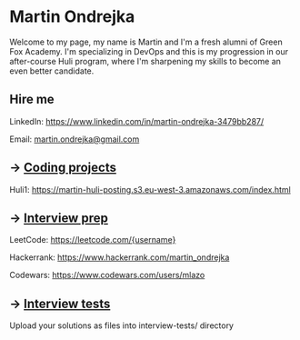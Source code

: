 # Martin Ondrejka

Welcome to my page, my name is Martin and I'm a fresh alumni of Green Fox Academy. I'm specializing in DevOps and this is my progression in our after-course Huli program, where I'm sharpening my skills to become an even better candidate.

## Hire me
LinkedIn: https://www.linkedin.com/in/martin-ondrejka-3479bb287/

Email: martin.ondrejka@gmail.com

## &rarr; [Coding projects](https://github.com/green-fox-academy/definitions/tree/master/project-phase/huli/coding-projects)
Huli1: https://martin-huli-posting.s3.eu-west-3.amazonaws.com/index.html

## &rarr; [Interview prep](https://github.com/green-fox-academy/teaching-materials/tree/master/interview)
LeetCode: https://leetcode.com/{username}

Hackerrank: https://www.hackerrank.com/martin_ondrejka

Codewars: https://www.codewars.com/users/mlazo

## &rarr; [Interview tests](https://github.com/green-fox-academy/teaching-materials/tree/master/project-phase/tech-interview-tests)
Upload your solutions as files into interview-tests/ directory


